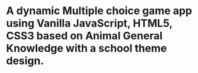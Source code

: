 #  A dynamic Multiple choice game app using Vanilla JavaScript, HTML5, CSS3 based on Animal General Knowledge with a school theme design.
